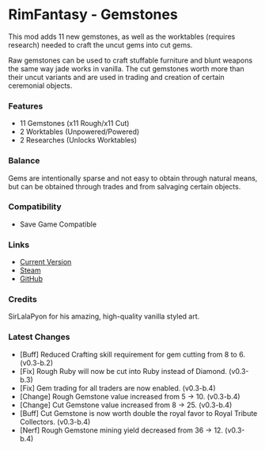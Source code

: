 # RimFantasy - Gemstones

This mod adds 11 new gemstones, as well as the worktables (requires research) needed to craft the uncut gems into cut gems.

Raw gemstones can be used to craft stuffable furniture and blunt weapons the same way jade works in vanilla. The cut gemstones worth more than their uncut variants and are used in trading and creation of certain ceremonial objects.

### Features

- 11 Gemstones (x11 Rough/x11 Cut)
- 2 Worktables (Unpowered/Powered)
- 2 Researches (Unlocks Worktables)

### Balance

Gems are intentionally sparse and not easy to obtain through natural means, but can be obtained through trades and from salvaging certain objects.

### Compatibility

- Save Game Compatible

### Links

- [Current Version](https://github.com/Sierra0003/RimFantasy---Gemstones/releases/tag/v0.3-b.4)
- [Steam](https://steamcommunity.com/sharedfiles/filedetails/?id=1234567890)
- [GitHub](https://github.com/Sierra0003/RimFantasy---Gemstones)

### Credits

SirLalaPyon for his amazing, high-quality vanilla styled art.

### Latest Changes

- [Buff] Reduced Crafting skill requirement for gem cutting from 8 to 6. (v0.3-b.2)
- [Fix] Rough Ruby will now be cut into Ruby instead of Diamond. (v0.3-b.3)
- [Fix] Gem trading for all traders are now enabled. (v0.3-b.4)
- [Change] Rough Gemstone value increased from 5 -> 10. (v0.3-b.4)
- [Change] Cut Gemstone value increased from 8 -> 25. (v0.3-b.4)
- [Buff] Cut Gemstone is now worth double the royal favor to Royal Tribute Collectors. (v0.3-b.4)
- [Nerf] Rough Gemstone mining yield decreased from 36 -> 12. (v0.3-b.4)
